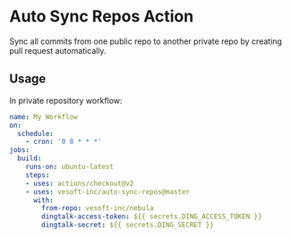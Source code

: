 # Auto Sync Repos Action

Sync all commits from one public repo to another private repo by creating pull request automatically.


## Usage

In private repository workflow:

```yaml
name: My Workflow
on:
  schedule:
    - cron: '0 8 * * *'
jobs:
  build:
    runs-on: ubuntu-latest
    steps:
    - uses: actions/checkout@v2
    - uses: vesoft-inc/auto-sync-repos@master
      with:
        from-repo: vesoft-inc/nebula
        dingtalk-access-token: ${{ secrets.DING_ACCESS_TOKEN }}
        dingtalk-secret: ${{ secrets.DING_SECRET }}
```
